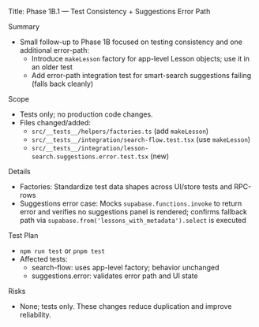 Title: Phase 1B.1 — Test Consistency + Suggestions Error Path

Summary
- Small follow-up to Phase 1B focused on testing consistency and one additional error-path:
  - Introduce `makeLesson` factory for app-level Lesson objects; use it in an older test
  - Add error-path integration test for smart-search suggestions failing (falls back cleanly)

Scope
- Tests only; no production code changes.
- Files changed/added:
  - `src/__tests__/helpers/factories.ts` (add `makeLesson`)
  - `src/__tests__/integration/search-flow.test.tsx` (use `makeLesson`)
  - `src/__tests__/integration/lesson-search.suggestions.error.test.tsx` (new)

Details
- Factories: Standardize test data shapes across UI/store tests and RPC-rows
- Suggestions error case: Mocks `supabase.functions.invoke` to return error and verifies no suggestions panel is rendered; confirms fallback path via `supabase.from('lessons_with_metadata').select` is executed

Test Plan
- `npm run test` or `pnpm test`
- Affected tests:
  - search-flow: uses app-level factory; behavior unchanged
  - suggestions.error: validates error path and UI state

Risks
- None; tests only. These changes reduce duplication and improve reliability.

